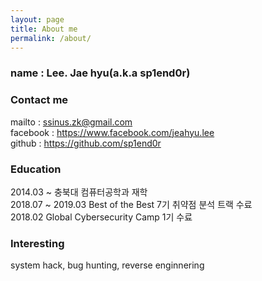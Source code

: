 ```yaml
---
layout: page
title: About me
permalink: /about/
---
```


### name : Lee. Jae hyu(a.k.a sp1end0r)

### Contact me

mailto : ssinus.zk@gmail.com  
facebook : https://www.facebook.com/jeahyu.lee    
github : https://github.com/sp1end0r    

### Education
2014.03 ~ 충북대 컴퓨터공학과 재학  
2018.07 ~ 2019.03 Best of the Best 7기 취약점 분석 트랙 수료   
2018.02 Global Cybersecurity Camp 1기 수료

### Interesting
system hack, bug hunting, reverse enginnering  
